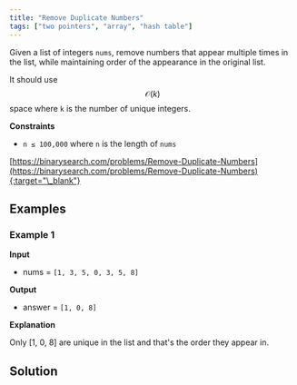 ```yaml
---
title: "Remove Duplicate Numbers"
tags: ["two pointers", "array", "hash table"]
---
```


Given a list of integers `nums`, remove numbers that appear multiple times in the list, while maintaining order of the appearance in the original list.

It should use $$\mathcal{O}(k)$$ space where `k` is the number of unique integers.

**Constraints**

- `n ≤ 100,000` where `n` is the length of `nums`

[https://binarysearch.com/problems/Remove-Duplicate-Numbers](https://binarysearch.com/problems/Remove-Duplicate-Numbers){:target="\_blank"}

## Examples

### Example 1

**Input**

- nums = `[1, 3, 5, 0, 3, 5, 8]`

**Output**

- answer = `[1, 0, 8]`

**Explanation**

Only [1, 0, 8] are unique in the list and that's the order they appear in.

## Solution

<script src="https://gist.github.com/yaeba/16da7be5123724fcf6eccc25581cef5a.js?file=Remove-Duplicate-Numbers.py"></script>
